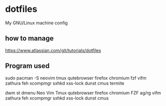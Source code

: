 # dotfiles

My GNU/Linux machine config

## how to manage

https://www.atlassian.com/git/tutorials/dotfiles

## Program used

sudo pacman -S neovim tmux qutebrowser firefox chromium fzf vifm zathura feh xcompmgr sxhkd xss-lock dunst cmus termite

dwm
st
dmenu
Neo Vim
Tmux
qutebrowser
firefox
chromium
FZF
ag/rg
vifm
zathura
feh
xcompmgr
sxhkd
xss-lock
dunst
cmus
